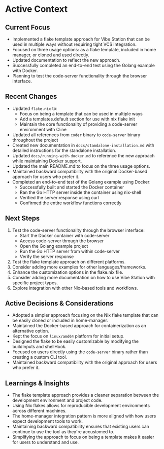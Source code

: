 # Active Context

## Current Focus

*   Implemented a flake template approach for Vibe Station that can be used in multiple ways without requiring tight VCS integration.
*   Focused on three usage options: as a flake template, included in home manager, or cloned and used directly.
*   Updated documentation to reflect the new approach.
*   Successfully completed an end-to-end test using the Golang example with Docker.
*   Planning to test the code-server functionality through the browser interface.

## Recent Changes

*   Updated `flake.nix` to:
    *   Focus on being a template that can be used in multiple ways
    *   Add a templates.default section for use with nix flake init
    *   Maintain the core functionality of providing a code-server environment with Cline
*   Updated all references from `coder` binary to `code-server` binary throughout the project
*   Created new documentation in `docs/standalone-installation.md` with detailed instructions for the standalone installation.
*   Updated `docs/running-with-docker.md` to reference the new approach while maintaining Docker support.
*   Updated the main README.md to focus on the three usage options.
*   Maintained backward compatibility with the original Docker-based approach for users who prefer it.
*   Completed an end-to-end test of the Golang example using Docker:
    *   Successfully built and started the Docker container
    *   Ran the Go HTTP server inside the container using nix-shell
    *   Verified the server response using curl
    *   Confirmed the entire workflow functions correctly

## Next Steps

1.  Test the code-server functionality through the browser interface:
    *   Start the Docker container with code-server
    *   Access code-server through the browser
    *   Open the Golang example project
    *   Run the Go HTTP server from within code-server
    *   Verify the server response
2.  Test the flake template approach on different platforms.
3.  Consider adding more examples for other languages/frameworks.
4.  Enhance the customization options in the flake.nix file.
5.  Consider adding more documentation on how to use Vibe Station with specific project types.
6.  Explore integration with other Nix-based tools and workflows.

## Active Decisions & Considerations

*   Adopted a simpler approach focusing on the Nix flake template that can be easily cloned or included in home-manager.
*   Maintained the Docker-based approach for containerization as an alternative option.
*   Kept the focus on `linux/amd64` platform for initial setup.
*   Designed the flake to be easily customizable by modifying the buildInputs and shellHook.
*   Focused on users directly using the `code-server` binary rather than creating a custom CLI tool.
*   Maintained backward compatibility with the original approach for users who prefer it.

## Learnings & Insights

*   The flake template approach provides a cleaner separation between the development environment and project code.
*   Using Nix flakes allows for reproducible development environments across different machines.
*   The home-manager integration pattern is more aligned with how users expect development tools to work.
*   Maintaining backward compatibility ensures that existing users can continue to use the tool as they're accustomed to.
*   Simplifying the approach to focus on being a template makes it easier for users to understand and use.
